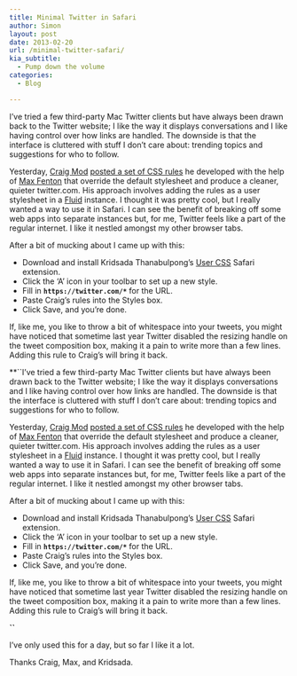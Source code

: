 ```yaml
---
title: Minimal Twitter in Safari
author: Simon
layout: post
date: 2013-02-20
url: /minimal-twitter-safari/
kia_subtitle:
  - Pump down the volume
categories:
  - Blog

---
```

I&#8217;ve tried a few third-party Mac Twitter clients but have always been drawn back to the Twitter website; I like the way it displays conversations and I like having control over how links are handled. The downside is that the interface is cluttered with stuff I don&#8217;t care about: trending topics and suggestions for who to follow.

Yesterday, [Craig Mod][1] [posted a set of CSS rules][2] he developed with the help of [Max Fenton][3] that override the default stylesheet and produce a cleaner, quieter twitter.com. His approach involves adding the rules as a user stylesheet in a [Fluid][4] instance. I thought it was pretty cool, but I really wanted a way to use it in Safari. I can see the benefit of breaking off some web apps into separate instances but, for me, Twitter feels like a part of the regular internet. I like it nestled amongst my other browser tabs.

After a bit of mucking about I came up with this:

  * Download and install Kridsada Thanabulpong&#8217;s [User CSS][5] Safari extension.
  * Click the &#8216;A&#8217; icon in your toolbar to set up a new style.
  * Fill in **`https://twitter.com/*`** for the URL.
  * Paste Craig&#8217;s rules into the Styles box.
  * Click Save, and you&#8217;re done.

If, like me, you like to throw a bit of whitespace into your tweets, you might have noticed that sometime last year Twitter disabled the resizing handle on the tweet composition box, making it a pain to write more than a few lines. Adding this rule to Craig&#8217;s will bring it back.

**``I&#8217;ve tried a few third-party Mac Twitter clients but have always been drawn back to the Twitter website; I like the way it displays conversations and I like having control over how links are handled. The downside is that the interface is cluttered with stuff I don&#8217;t care about: trending topics and suggestions for who to follow.

Yesterday, [Craig Mod][1] [posted a set of CSS rules][2] he developed with the help of [Max Fenton][3] that override the default stylesheet and produce a cleaner, quieter twitter.com. His approach involves adding the rules as a user stylesheet in a [Fluid][4] instance. I thought it was pretty cool, but I really wanted a way to use it in Safari. I can see the benefit of breaking off some web apps into separate instances but, for me, Twitter feels like a part of the regular internet. I like it nestled amongst my other browser tabs.

After a bit of mucking about I came up with this:

  * Download and install Kridsada Thanabulpong&#8217;s [User CSS][5] Safari extension.
  * Click the &#8216;A&#8217; icon in your toolbar to set up a new style.
  * Fill in **`https://twitter.com/*`** for the URL.
  * Paste Craig&#8217;s rules into the Styles box.
  * Click Save, and you&#8217;re done.

If, like me, you like to throw a bit of whitespace into your tweets, you might have noticed that sometime last year Twitter disabled the resizing handle on the tweet composition box, making it a pain to write more than a few lines. Adding this rule to Craig&#8217;s will bring it back.

**``** 

I&#8217;ve only used this for a day, but so far I like it a lot.
  
Thanks Craig, Max, and Kridsada.

 [1]: https://twitter.com/craigmod
 [2]: http://craigmod.com/satellite/twitter_for_minimalists/ "Craig Mod: Twitter for Minimalists"
 [3]: http://twitter.com/maxfenton
 [4]: http://fluidapp.com
 [5]: http://code.grid.in.th